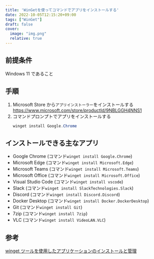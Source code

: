 ```yaml
---
title: 'WinGetを使ってコマンドでアプリをインストールする'
date: 2022-10-05T12:15:20+09:00
tags: ["WinGet"]
draft: false
cover:
  image: "img.png"
  relative: true
---
```

## 前提条件
Windows 11 であること

## 手順
1. Microsoft Store から`アプリインストーラー`をインストールする
   https://www.microsoft.com/store/productId/9NBLGGH4NNS1
2. コマンドプロンプトでアプリをインストールする
    ```powershell
    winget install Google.Chrome
    ```
## インストールできる主なアプリ
- Google Chrome (コマンド`winget install Google.Chrome`)
- Microsoft Edge (コマンド`winget install Microsoft.Edge`)
- Microsoft Teams (コマンド`winget install Microsoft.Teams`)
- Microsoft Office (コマンド`winget install Microsoft.Office`)
- Visual Studio Code (コマンド`winget install vscode`)
- Slack (コマンド`winget install SlackTechnologies.Slack`)
- Discord (コマンド`winget install Discord.Discord`)
- Docker Desktop (コマンド`winget install Docker.DockerDesktop`)
- Git (コマンド`winget install Git`)
- 7zip (コマンド`winget install 7zip`)
- VLC (コマンド`winget install VideoLAN.VLC`)

## 参考
[winget ツールを使用したアプリケーションのインストールと管理](https://learn.microsoft.com/ja-jp/windows/package-manager/winget/)